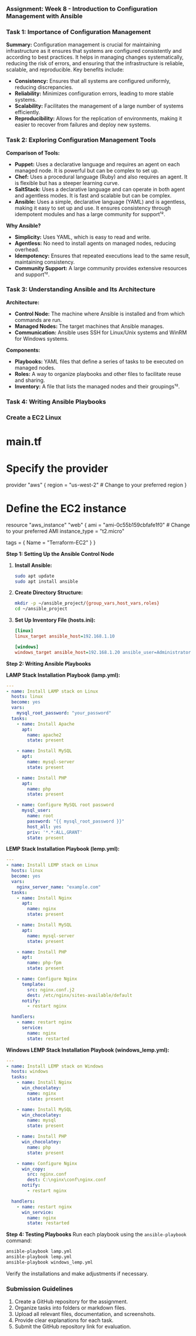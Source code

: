 ### **Assignment: Week 8 \- Introduction to Configuration Management with Ansible**

### Task 1: Importance of Configuration Management

**Summary:**
Configuration management is crucial for maintaining infrastructure as it ensures that systems are configured consistently and according to best practices. It helps in managing changes systematically, reducing the risk of errors, and ensuring that the infrastructure is reliable, scalable, and reproducible. Key benefits include:

- **Consistency:** Ensures that all systems are configured uniformly, reducing discrepancies.
- **Reliability:** Minimizes configuration errors, leading to more stable systems.
- **Scalability:** Facilitates the management of a large number of systems efficiently.
- **Reproducibility:** Allows for the replication of environments, making it easier to recover from failures and deploy new systems.

### Task 2: Exploring Configuration Management Tools

**Comparison of Tools:**
- **Puppet:** Uses a declarative language and requires an agent on each managed node. It is powerful but can be complex to set up.
- **Chef:** Uses a procedural language (Ruby) and also requires an agent. It is flexible but has a steeper learning curve.
- **SaltStack:** Uses a declarative language and can operate in both agent and agentless modes. It is fast and scalable but can be complex.
- **Ansible:** Uses a simple, declarative language (YAML) and is agentless, making it easy to set up and use. It ensures consistency through idempotent modules and has a large community for support¹².

**Why Ansible?**
- **Simplicity:** Uses YAML, which is easy to read and write.
- **Agentless:** No need to install agents on managed nodes, reducing overhead.
- **Idempotency:** Ensures that repeated executions lead to the same result, maintaining consistency.
- **Community Support:** A large community provides extensive resources and support¹².

### Task 3: Understanding Ansible and Its Architecture

**Architecture:**
- **Control Node:** The machine where Ansible is installed and from which commands are run.
- **Managed Nodes:** The target machines that Ansible manages.
- **Communication:** Ansible uses SSH for Linux/Unix systems and WinRM for Windows systems.

**Components:**
- **Playbooks:** YAML files that define a series of tasks to be executed on managed nodes.
- **Roles:** A way to organize playbooks and other files to facilitate reuse and sharing.
- **Inventory:** A file that lists the managed nodes and their groupings¹².

### Task 4: Writing Ansible Playbooks

### Create a EC2 Linux 

# main.tf

# Specify the provider
provider "aws" {
  region = "us-west-2"  # Change to your preferred region
}

# Define the EC2 instance
resource "aws_instance" "web" {
  ami           = "ami-0c55b159cbfafe1f0"  # Change to your preferred AMI
  instance_type = "t2.micro"

  tags = {
    Name = "Terraform-EC2"
  }
}

**Step 1: Setting Up the Ansible Control Node**
1. **Install Ansible:**
   ```bash
   sudo apt update
   sudo apt install ansible
   ```
2. **Create Directory Structure:**
   ```bash
   mkdir -p ~/ansible_project/{group_vars,host_vars,roles}
   cd ~/ansible_project
   ```
3. **Set Up Inventory File (hosts.ini):**
   ```ini
   [linux]
   linux_target ansible_host=192.168.1.10

   [windows]
   windows_target ansible_host=192.168.1.20 ansible_user=Administrator ansible_password=your_password ansible_connection=winrm ansible_winrm_server_cert_validation=ignore
   ```

**Step 2: Writing Ansible Playbooks**

**LAMP Stack Installation Playbook (lamp.yml):**
```yaml
---
- name: Install LAMP stack on Linux
  hosts: linux
  become: yes
  vars:
    mysql_root_password: "your_password"
  tasks:
    - name: Install Apache
      apt:
        name: apache2
        state: present

    - name: Install MySQL
      apt:
        name: mysql-server
        state: present

    - name: Install PHP
      apt:
        name: php
        state: present

    - name: Configure MySQL root password
      mysql_user:
        name: root
        password: "{{ mysql_root_password }}"
        host_all: yes
        priv: '*.*:ALL,GRANT'
        state: present
```

**LEMP Stack Installation Playbook (lemp.yml):**
```yaml
---
- name: Install LEMP stack on Linux
  hosts: linux
  become: yes
  vars:
    nginx_server_name: "example.com"
  tasks:
    - name: Install Nginx
      apt:
        name: nginx
        state: present

    - name: Install MySQL
      apt:
        name: mysql-server
        state: present

    - name: Install PHP
      apt:
        name: php-fpm
        state: present

    - name: Configure Nginx
      template:
        src: nginx.conf.j2
        dest: /etc/nginx/sites-available/default
      notify:
        - restart nginx

  handlers:
    - name: restart nginx
      service:
        name: nginx
        state: restarted
```

**Windows LEMP Stack Installation Playbook (windows_lemp.yml):**
```yaml
---
- name: Install LEMP stack on Windows
  hosts: windows
  tasks:
    - name: Install Nginx
      win_chocolatey:
        name: nginx
        state: present

    - name: Install MySQL
      win_chocolatey:
        name: mysql
        state: present

    - name: Install PHP
      win_chocolatey:
        name: php
        state: present

    - name: Configure Nginx
      win_copy:
        src: nginx.conf
        dest: C:\nginx\conf\nginx.conf
      notify:
        - restart nginx

  handlers:
    - name: restart nginx
      win_service:
        name: nginx
        state: restarted
```

**Step 4: Testing Playbooks**
Run each playbook using the `ansible-playbook` command:
```bash
ansible-playbook lamp.yml
ansible-playbook lemp.yml
ansible-playbook windows_lemp.yml
```
Verify the installations and make adjustments if necessary.

### Submission Guidelines
1. Create a GitHub repository for the assignment.
2. Organize tasks into folders or markdown files.
3. Upload all relevant files, documentation, and screenshots.
4. Provide clear explanations for each task.
5. Submit the GitHub repository link for evaluation.
